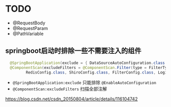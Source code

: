 # TODO

* @RequestBody
* @RequestParam
* @PathVariable

## springboot启动时排除一些不需要注入的组件

```java 
  @SpringBootApplication(exclude = { DataSourceAutoConfiguration.class })
  @ComponentScan(excludeFilters = @ComponentScan.Filter(type = FilterType.ASSIGNABLE_TYPE, classes = {ResourcesConfig.class,
         RedisConfig.class, ShiroConfig.class, FilterConfig.class, LoginService.class, PasswordService.class}))
```

* `@SpringBootApplication:exclude` 只能排除 `@EnableAutoConfiguration`
* `@ComponentScan:excludeFilters` 扫描全部注解

https://blog.csdn.net/csdn_20150804/article/details/116104742
